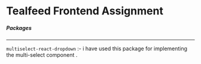 # Tealfeed Frontend Assignment

##### Packages
---
```multiselect-react-dropdown``` :- i have used this package for implementing the multi-select component . 
